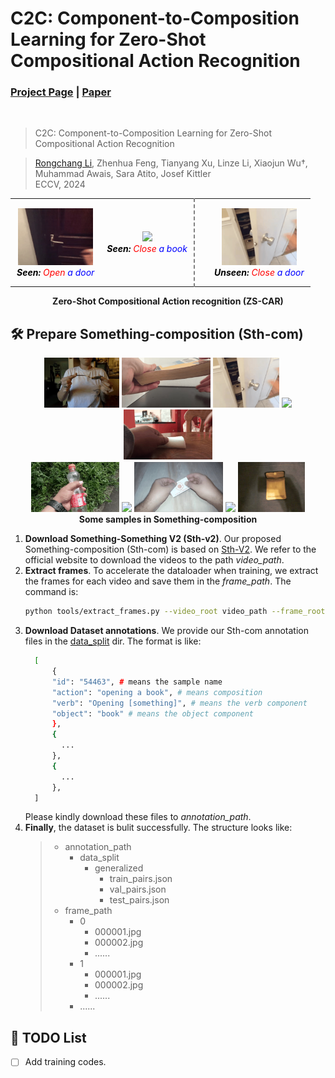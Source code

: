 # C2C: Component-to-Composition Learning for Zero-Shot Compositional Action Recognition
### [Project Page](https://github.com/RongchangLi/ZSCAR_C2C) | [Paper](https://arxiv.org/abs/2407.06113)
<br/>

> C2C: Component-to-Composition Learning for Zero-Shot Compositional Action Recognition

> [Rongchang Li](https://rongchangli.github.io/), Zhenhua Feng, Tianyang Xu, Linze Li, Xiaojun Wu†, Muhammad Awais, Sara Atito, Josef Kittler           
> ECCV, 2024
                                                                 
[//]: # (&#40;For displaying sample GIFs&#41;)
<div align="center">
  <table style="border-collapse: collapse;">
    <tr>
      <td style="text-align: center; padding: 10px;">
        <img src="samples/open_door.gif" width="120" />
        <br />
        <i>
          <font color="black"><strong>Seen:</strong></font> 
          <font color="red">Open</font> 
          <font color="blue">a door</font>
        </i>
      </td>
      <td style="text-align: center; padding: 10px;">
        <img src="samples/close_book.gif" width="120" />
        <br />
        <i>
          <font color="black"><strong>Seen:</strong></font> 
          <font color="red">Close</font> 
          <font color="blue">a book</font>
        </i>
      </td>
      <td style="height: 120px; width: 1px; border-left: 2px dashed gray; text-align: center; padding: 10px;"></td>
      <td style="text-align: center; padding: 10px;">
        <img src="samples/close_door.gif" width="120" />
        <br />
        <i>
          <font color="black"><strong>Unseen:</strong></font> 
          <font color="red">Close</font> 
          <font color="blue">a door</font>
        </i>
      </td>
    </tr>
  </table>
  <div style="margin-top: 1px;">
    <strong>Zero-Shot Compositional Action recognition (ZS-CAR)</strong>
  </div>
</div>



## 🛠️ Prepare Something-composition (Sth-com)
<p align="middle" style="margin-bottom: 0.5px;">
  <img src="samples/bend_spoon.gif" height="80" /> 
  <img src="samples/bend_book.gif" height="80" /> 
  <img src="samples/close_door.gif" height="80" /> 
  <img src="samples/close_book.gif" height="80" />
  <img src="samples/twist_obj.gif" height="80" /> 
</p>
<p align="middle" style="margin-bottom: 0.5px;margin-top: 0.5px;">
  <img src="samples/squeeze_bottle.gif" height="80" />
  <img src="samples/squeeze_pillow.gif" height="80" /> 
  <img src="samples/tear_card.gif" height="80" /> 
  <img src="samples/tear_leaf.gif" height="80" />
  <img src="samples/open_wallet.gif" height="80" />
</p>
<p align="center" style="margin-top: 0.5px;">
  <strong>Some samples in Something-composition</strong>
</p>

1. **Download Something-Something V2 (Sth-v2)**. Our proposed Something-composition (Sth-com) is based on [Sth-V2](https://developer.qualcomm.com/software/ai-datasets/something-something).
We refer to the official website to download the videos to the path _video_path_.
2. **Extract frames**. To accelerate the dataloader when training, we extract the frames for each video and save them in the _frame_path_. The command is:
      ```bash
      python tools/extract_frames.py --video_root video_path --frame_root frame_path
      ```
3. **Download Dataset annotations**. We provide our Sth-com annotation files in the [data_split](data_split/generalized) dir. The format is like:
    ```bash
      [
          {
          "id": "54463", # means the sample name
          "action": "opening a book", # means composition
          "verb": "Opening [something]", # means the verb component
          "object": "book" # means the object component
          },
          {
            ...
          },
          {
            ...
          },
      ]
    ```
    Please kindly download these files to _annotation_path_.
4. **Finally**, the dataset is bulit successfully. The structure looks like:
      >   * annotation_path
      >     * data_split
      >       * generalized
      >         * train_pairs.json
      >         * val_pairs.json
      >         * test_pairs.json
      >   * frame_path
      >     * 0
      >         * 000001.jpg
      >         * 000002.jpg
      >         * ......
      >     * 1
      >         * 000001.jpg
      >         * 000002.jpg
      >         * ......
      >     * ......


## 📝 TODO List
- [ ] Add training codes.
